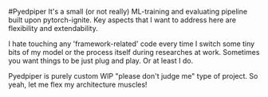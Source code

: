 #Pyedpiper
It's a small (or not really) ML-training and evaluating pipeline built upon pytorch-ignite.
Key aspects that I want to address here are flexibility and extendability. 

I hate touching any 'framework-related' code every time I switch some tiny bits of my model or the process itself during researches at work.
Sometimes you want things to be just plug and play. Or at least I do.

Pyedpiper is purely custom WIP "please don't judge me" type of project. So yeah, let me flex my architecture muscles!

  